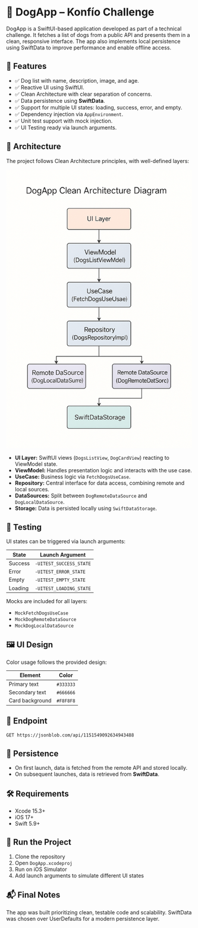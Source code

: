 
# 🐶 DogApp – Konfío Challenge

DogApp is a SwiftUI-based application developed as part of a technical challenge. It fetches a list of dogs from a public API and presents them in a clean, responsive interface. The app also implements local persistence using SwiftData to improve performance and enable offline access.

## 📱 Features

- ✅ Dog list with name, description, image, and age.
- ✅ Reactive UI using SwiftUI.
- ✅ Clean Architecture with clear separation of concerns.
- ✅ Data persistence using **SwiftData**.
- ✅ Support for multiple UI states: loading, success, error, and empty.
- ✅ Dependency injection via `AppEnvironment`.
- ✅ Unit test support with mock injection.
- ✅ UI Testing ready via launch arguments.

## 🧱 Architecture

The project follows Clean Architecture principles, with well-defined layers:

<img src="./Architecture.png" alt="DogApp Clean Architecture Diagram" width="500"/>

- **UI Layer:** SwiftUI views (`DogsListView`, `DogCardView`) reacting to ViewModel state.
- **ViewModel:** Handles presentation logic and interacts with the use case.
- **UseCase:** Business logic via `FetchDogsUseCase`.
- **Repository:** Central interface for data access, combining remote and local sources.
- **DataSources:** Split between `DogRemoteDataSource` and `DogLocalDataSource`.
- **Storage:** Data is persisted locally using `SwiftDataStorage`.

## 🧪 Testing

UI states can be triggered via launch arguments:

| State        | Launch Argument             |
|--------------|-----------------------------|
| Success      | `-UITEST_SUCCESS_STATE`     |
| Error        | `-UITEST_ERROR_STATE`       |
| Empty        | `-UITEST_EMPTY_STATE`       |
| Loading      | `-UITEST_LOADING_STATE`     |

Mocks are included for all layers:
- `MockFetchDogsUseCase`
- `MockDogRemoteDataSource`
- `MockDogLocalDataSource`

## 🖼️ UI Design

Color usage follows the provided design:

| Element         | Color     |
|-----------------|-----------|
| Primary text    | `#333333` |
| Secondary text  | `#666666` |
| Card background | `#F8F8F8` |

## 🔗 Endpoint

```
GET https://jsonblob.com/api/1151549092634943488
```

## 💾 Persistence

- On first launch, data is fetched from the remote API and stored locally.
- On subsequent launches, data is retrieved from **SwiftData**.

## 🛠 Requirements

- Xcode 15.3+
- iOS 17+
- Swift 5.9+

## 🚀 Run the Project

1. Clone the repository
2. Open `DogApp.xcodeproj`
3. Run on iOS Simulator
4. Add launch arguments to simulate different UI states

## 📬 Final Notes

The app was built prioritizing clean, testable code and scalability. SwiftData was chosen over UserDefaults for a modern persistence layer.
